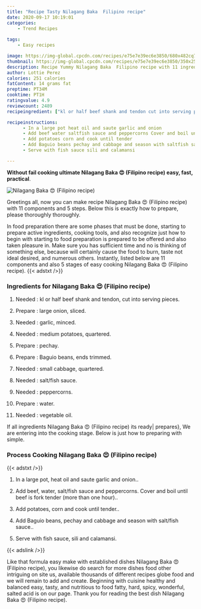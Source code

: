 ```yaml
---
title: "Recipe Tasty Nilagang Baka  Filipino recipe"
date: 2020-09-17 10:19:01
categories:
    - Trend Recipes
    
tags:
    - Easy recipes

image: https://img-global.cpcdn.com/recipes/e75e7e39ec6e3850/680x482cq70/nilagang-baka-😍-filipino-recipe-recipe-main-photo.jpg
thumbnail: https://img-global.cpcdn.com/recipes/e75e7e39ec6e3850/350x250cq70/nilagang-baka-😍-filipino-recipe-recipe-main-photo.jpg
description: Recipe Yummy Nilagang Baka  Filipino recipe with 11 ingredients and 5 stages of easy cooking.
author: Lottie Perez
calories: 251 calories
fatContent: 14 grams fat
preptime: PT34M
cooktime: PT1H
ratingvalue: 4.9
reviewcount: 2489
recipeingredient: ["kl or half beef shank and tendon cut into serving pieces", "large onion sliced", "garlic minced", "medium potatoes quartered", "pechay", "Baguio beans ends trimmed", "small cabbage quartered", "saltfish sauce", "peppercorns", "water", "vegetable oil"]

recipeinstructions: 
      - In a large pot heat oil and saute garlic and onion 
      - Add beef water saltfish sauce and peppercorns Cover and boil until beef is fork tender more than one hour 
      - Add potatoes corn and cook until tender 
      - Add Baguio beans pechay and cabbage and season with saltfish sauce 
      - Serve with fish sauce sili and calamansi

---
```




**Without fail cooking ultimate Nilagang Baka 😍 (Filipino recipe) easy, fast, practical**. 


![Nilagang Baka 😍 (Filipino recipe)](https://img-global.cpcdn.com/recipes/e75e7e39ec6e3850/680x482cq70/nilagang-baka-😍-filipino-recipe-recipe-main-photo.jpg "Nilagang Baka 😍 (Filipino recipe)")




Greetings all, now you can make recipe Nilagang Baka 😍 (Filipino recipe) with 11 components and 5 steps. Below this is exactly how to prepare, please thoroughly thoroughly.

In food preparation there are some phases that must be done, starting to prepare active ingredients, cooking tools, and also recognize just how to begin with starting to food preparation is prepared to be offered and also taken pleasure in. Make sure you has sufficient time and no is thinking of something else, because will certainly cause the food to burn, taste not ideal desired, and numerous others. Instantly, listed below are 11 components and also 5 stages of easy cooking Nilagang Baka 😍 (Filipino recipe).
{{< adstxt />}}

### Ingredients for Nilagang Baka 😍 (Filipino recipe)


1. Needed  : kl or half beef shank and tendon, cut into serving pieces.

1. Prepare  : large onion, sliced.

1. Needed  : garlic, minced.

1. Needed  : medium potatoes, quartered.

1. Prepare  : pechay.

1. Prepare  : Baguio beans, ends trimmed.

1. Needed  : small cabbage, quartered.

1. Needed  : salt/fish sauce.

1. Needed  : peppercorns.

1. Prepare  : water.

1. Needed  : vegetable oil.



If all ingredients Nilagang Baka 😍 (Filipino recipe) its ready| prepares}, We are entering into the cooking stage. Below is just how to preparing with simple.

### Process Cooking Nilagang Baka 😍 (Filipino recipe)

{{< adstxt />}}


1. In a large pot, heat oil and saute garlic and onion..



1. Add beef, water, salt/fish sauce and peppercorns. Cover and boil until beef is fork tender (more than one hour)..



1. Add potatoes, corn and cook until tender..



1. Add Baguio beans, pechay and cabbage and season with salt/fish sauce..



1. Serve with fish sauce, sili and calamansi.





{{< adslink />}}

Like that formula easy make with established dishes Nilagang Baka 😍 (Filipino recipe), you likewise do search for more dishes food other intriguing on site us, available thousands of different recipes globe food and we will remain to add and create. Beginning with cuisine healthy and balanced easy, tasty, and nutritious to food fatty, hard, spicy, wonderful, salted acid is on our page. Thank you for reading the best dish Nilagang Baka 😍 (Filipino recipe).
